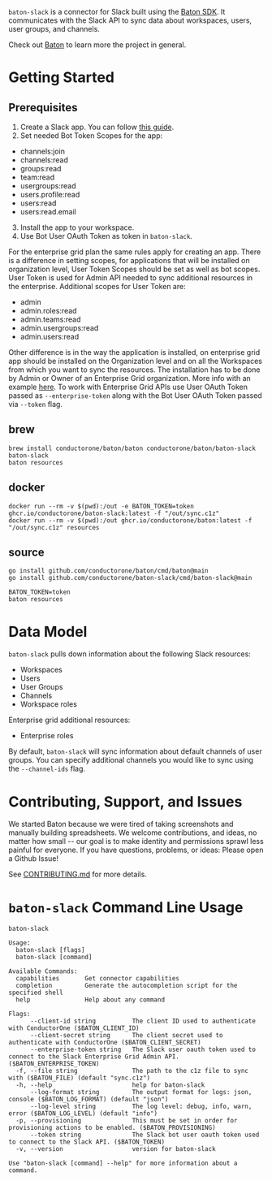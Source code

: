 `baton-slack` is a connector for Slack built using the [Baton SDK](https://github.com/conductorone/baton-sdk). It communicates with the Slack API to sync data about workspaces, users, user groups, and channels.

Check out [Baton](https://github.com/conductorone/baton) to learn more the project in general.

# Getting Started

## Prerequisites

1. Create a Slack app. You can follow [this guide](https://api.slack.com/authentication/basics).
2. Set needed Bot Token Scopes for the app: 
  - channels:join
  - channels:read
  - groups:read
  - team:read
  - usergroups:read
  - users.profile:read
  - users:read
  - users:read.email
3. Install the app to your workspace.
4. Use Bot User OAuth Token as token in `baton-slack`.

For the enterprise grid plan the same rules apply for creating an app. There is a difference in setting scopes, for applications that will be installed on organization level, User Token Scopes should be set as well as bot scopes. User Token is used for Admin API needed to sync additional resources in the enterprise.
Additional scopes for User Token are:
  - admin
  - admin.roles:read
  - admin.teams:read
  - admin.usergroups:read
  - admin.users:read

Other difference is in the way the application is installed, on enterprise grid app should be installed on the Organization level and on all the Workspaces from which you want to sync the resources. The installation has to be done by Admin or Owner of an Enterprise Grid organization. More info with an example [here](https://api.slack.com/methods/admin.teams.list#markdown).
To work with Enterprise Grid APIs use User OAuth Token passed as `--enterprise-token` along with the Bot User OAuth Token passed via `--token` flag.
 

## brew

```
brew install conductorone/baton/baton conductorone/baton/baton-slack
baton-slack
baton resources
```

## docker

```
docker run --rm -v $(pwd):/out -e BATON_TOKEN=token ghcr.io/conductorone/baton-slack:latest -f "/out/sync.c1z"
docker run --rm -v $(pwd):/out ghcr.io/conductorone/baton:latest -f "/out/sync.c1z" resources
```

## source

```
go install github.com/conductorone/baton/cmd/baton@main
go install github.com/conductorone/baton-slack/cmd/baton-slack@main

BATON_TOKEN=token
baton resources
```

# Data Model

`baton-slack` pulls down information about the following Slack resources:
- Workspaces
- Users
- User Groups
- Channels
- Workspace roles

Enterprise grid additional resources:
- Enterprise roles

By default, `baton-slack` will sync information about default channels of user groups. You can specify additional channels you would like to sync using the `--channel-ids` flag.

# Contributing, Support, and Issues

We started Baton because we were tired of taking screenshots and manually building spreadsheets. We welcome contributions, and ideas, no matter how small -- our goal is to make identity and permissions sprawl less painful for everyone. If you have questions, problems, or ideas: Please open a Github Issue!

See [CONTRIBUTING.md](https://github.com/ConductorOne/baton/blob/main/CONTRIBUTING.md) for more details.

# `baton-slack` Command Line Usage

```
baton-slack

Usage:
  baton-slack [flags]
  baton-slack [command]

Available Commands:
  capabilities       Get connector capabilities
  completion         Generate the autocompletion script for the specified shell
  help               Help about any command

Flags:
      --client-id string          The client ID used to authenticate with ConductorOne ($BATON_CLIENT_ID)
      --client-secret string      The client secret used to authenticate with ConductorOne ($BATON_CLIENT_SECRET)
      --enterprise-token string   The Slack user oauth token used to connect to the Slack Enterprise Grid Admin API. ($BATON_ENTERPRISE_TOKEN)
  -f, --file string               The path to the c1z file to sync with ($BATON_FILE) (default "sync.c1z")
  -h, --help                      help for baton-slack
      --log-format string         The output format for logs: json, console ($BATON_LOG_FORMAT) (default "json")
      --log-level string          The log level: debug, info, warn, error ($BATON_LOG_LEVEL) (default "info")
  -p, --provisioning              This must be set in order for provisioning actions to be enabled. ($BATON_PROVISIONING)
      --token string              The Slack bot user oauth token used to connect to the Slack API. ($BATON_TOKEN)
  -v, --version                   version for baton-slack

Use "baton-slack [command] --help" for more information about a command.
```
